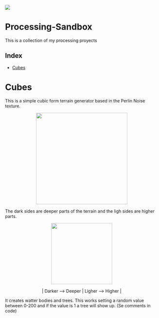 <p align="left">
<img src="https://img.shields.io/badge/STATUS-IN%20DEVELOPMENT-green">
</p>

# Processing-Sandbox

This is a collection of my processing proyects 

## Index
   * [Cubes](#Cubes)
   
# Cubes
This is a simple cubic form terrain generator based in the Perlin Noise texture.

<p align="center">
    <img width="300" height="300" src="https://user-images.githubusercontent.com/92734840/200025988-b6d5b589-a744-40bf-aa7f-7e32eb7557b8.gif">
</p>

The dark sides are deeper parts of the terrain and the ligh sides are higher parts. 

<p align="center">
    <img width="200" height="200" src="https://upload.wikimedia.org/wikipedia/commons/8/8b/PerlinNoise2d.png">
</p>

<p align="center">
  <h>| Darker --> Deeper | Ligher --> Higher |  </h>
</p>

It creates watter bodies and trees. This works setting a random value between 0-200 and if the value is 1 a tree will show up. (Se comments in code)




